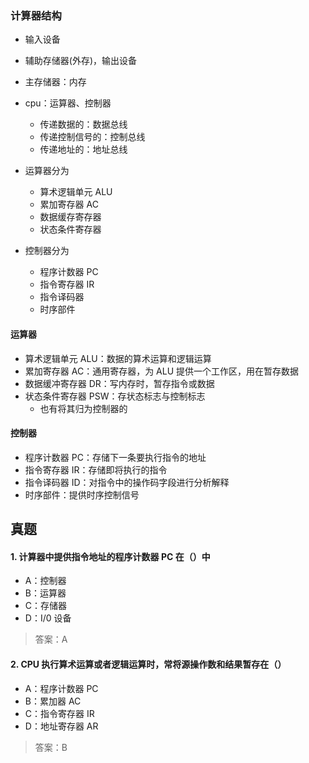 ### 计算器结构

- 输入设备
- 辅助存储器(外存)，输出设备
- 主存储器：内存

- cpu：运算器、控制器
  - 传递数据的：数据总线
  - 传递控制信号的：控制总线
  - 传递地址的：地址总线
- 运算器分为
  - 算术逻辑单元 ALU
  - 累加寄存器 AC
  - 数据缓存寄存器
  - 状态条件寄存器
- 控制器分为
  - 程序计数器 PC
  - 指令寄存器 IR
  - 指令译码器
  - 时序部件

#### 运算器

- 算术逻辑单元 ALU：数据的算术运算和逻辑运算
- 累加寄存器 AC：通用寄存器，为 ALU 提供一个工作区，用在暂存数据
- 数据缓冲寄存器 DR：写内存时，暂存指令或数据
- 状态条件寄存器 PSW：存状态标志与控制标志
  - 也有将其归为控制器的

#### 控制器

- 程序计数器 PC：存储下一条要执行指令的地址
- 指令寄存器 IR：存储即将执行的指令
- 指令译码器 ID：对指令中的操作码字段进行分析解释
- 时序部件：提供时序控制信号

## 真题

#### 1. 计算器中提供指令地址的程序计数器 PC 在（）中

- A：控制器
- B：运算器
- C：存储器
- D：I/0 设备

> 答案：A

#### 2. CPU 执行算术运算或者逻辑运算时，常将源操作数和结果暂存在（）

- A：程序计数器 PC
- B：累加器 AC
- C：指令寄存器 IR
- D：地址寄存器 AR

> 答案：B
